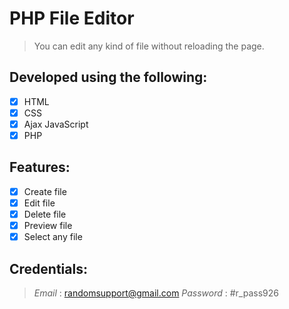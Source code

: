 # PHP File Editor
> You can edit any kind of file without reloading the page.

## Developed using the following:
- [x] HTML
- [x] CSS
- [x] Ajax JavaScript
- [x] PHP

## Features:
- [x] Create file
- [x] Edit file
- [x] Delete file
- [x] Preview file
- [x] Select any file

## Credentials:
> *Email* : randomsupport@gmail.com
> *Password* : #r_pass926